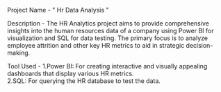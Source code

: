Project Name - " Hr Data Analysis "

Description - The HR Analytics project aims to provide comprehensive insights into the human resources data of a company using Power BI for visualization and SQL for data testing. The primary focus is to analyze employee attrition and other key HR metrics to aid in strategic decision-making.

Tool Used - 1.Power BI: For creating interactive and visually appealing dashboards that display various HR metrics.                                                                     
            2.SQL: For querying the HR database to test the data.
